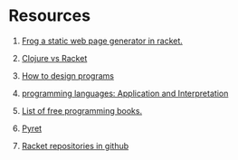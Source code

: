 Resources
=============
1. [Frog a static web page generator in racket.](https://github.com/greghendershott/frog)

2. [Clojure vs Racket](http://programming-puzzler.blogspot.com/2010/08/racket-vs-clojure.html)

3. [How to design programs](http://www.ccs.neu.edu/home/matthias/HtDP2e/index.html)

4. [programming languages: Application and Interpretation](http://cs.brown.edu/courses/cs173/2012/book/index.html)

5. [List of free programming books.](http://resrc.io/list/10/list-of-free-programming-books/#racket)

6. [Pyret](http://www.pyret.org/#examples)

7. [Racket repositories in github](https://github.com/trending?l=racket)
